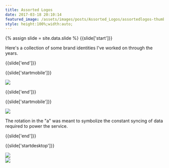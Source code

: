 ```yaml
---
title: Assorted Logos
date: 2017-03-18 20:10:14
featured_image: /assets/images/posts/Assorted_Logos/assortedlogos-thumb.jpg
style: height:100%;width:auto;
---
```

{% assign slide = site.data.slide %}
{{slide['start']}}

Here's a collection of some brand identities I've worked on through the years.

{{slide['end']}}

{{slide['startmobile']}}

<div><img class='full-height' src='{{ site.url }}/assets/images/posts/Assorted_Logos/arin-1-mobile.jpg' srcset='{{ site.url }}/assets/images/posts/Assorted_Logos/arin-1-mobile.jpg 375w, {{ site.url }}/assets/images/posts/Assorted_Logos/arin-1-mobile@2x.jpg 750w, {{ site.url }}/assets/images/posts/Assorted_Logos/arin-1-mobile@3x.jpg 1125w'></div>

{{slide['end']}}

{{slide['startmobile']}}

<div><img class='full-height' src='{{ site.url }}/assets/images/posts/Assorted_Logos/arin-2-mobile.jpg' srcset='{{ site.url }}/assets/images/posts/Assorted_Logos/arin-2-mobile.jpg 375w, {{ site.url }}/assets/images/posts/Assorted_Logos/arin-2-mobile@2x.jpg 750w, {{ site.url }}/assets/images/posts/Assorted_Logos/arin-2-mobile@3x.jpg 1125w'></div>

<p class='bg'>The rotation in the "a" was meant to symbolize the constant syncing of data required to power the service.</p>

{{slide['end']}}

{{slide['startdesktop']}}

<div><img src='{{ site.url }}/assets/images/posts/Assorted_Logos/arin-1@2x.jpg' srcset='{{ site.url }}/assets/images/posts/Assorted_Logos/arin-1.jpg 634w, {{ site.url }}/assets/images/posts/Assorted_Logos/arin-1@2x.jpg 1268w, {{ site.url }}/assets/images/posts/Assorted_Logos/arin-1@3x.jpg 1902w'></div>

<div class='row'>

<div><img src='{{ site.url }}/assets/images/posts/Assorted_Logos/arin-2@2x.png' srcset='{{ site.url }}/assets/images/posts/Assorted_Logos/arin-2.png 314w, {{ site.url }}/assets/images/posts/Assorted_Logos/arin-2@2x.png 628w, {{ site.url }}/assets/images/posts/Assorted_Logos/arin-2@3x.png 942w'></div><!--

--><div><img src='{{ site.url }}/assets/images/posts/Assorted_Logos/arin-3@2x.png' srcset='{{ site.url }}/assets/images/posts/Assorted_Logos/arin-3.png 314w, {{ site.url }}/assets/images/posts/Assorted_Logos/arin-3@2x.png 628w, {{ site.url }}/assets/images/posts/Assorted_Logos/arin-3@3x.png 942w'></div>

</div>

The rotation in the "a" was meant to symbolize the constant syncing of data required to power the service.

{{slide['end']}}

{{slide['startmobile']}}

<div><img class='full-height' src='{{ site.url }}/assets/images/posts/Assorted_Logos/oncorps-1-mobile.jpg' srcset='{{ site.url }}/assets/images/posts/Assorted_Logos/oncorps-1-mobile.jpg 375w, {{ site.url }}/assets/images/posts/Assorted_Logos/oncorps-1-mobile@2x.jpg 750w, {{ site.url }}/assets/images/posts/Assorted_Logos/oncorps-1-mobile@3x.jpg 1125w'></div>

<p class='bg'>Sometimes the logo designs itself. The "O" and "C" in the name are overlaid to symbolize a donut chart for this data analysis company.</p>

{{slide['end']}}

{{slide['startmobile']}}

<div><img class='full-height' src='{{ site.url }}/assets/images/posts/Assorted_Logos/oncorps-2-mobile.jpg' srcset='{{ site.url }}/assets/images/posts/Assorted_Logos/oncorps-2-mobile.jpg 375w, {{ site.url }}/assets/images/posts/Assorted_Logos/oncorps-2-mobile@2x.jpg 750w, {{ site.url }}/assets/images/posts/Assorted_Logos/oncorps-2-mobile@3x.jpg 1125w'></div>

{{slide['end']}}

{{slide['startdesktop']}}

<div class='row'>

<div><img src='{{ site.url }}/assets/images/posts/Assorted_Logos/oncorps-1@3x.png' srcset='{{ site.url }}/assets/images/posts/Assorted_Logos/oncorps-1.png 314w, {{ site.url }}/assets/images/posts/Assorted_Logos/oncorps-1@2x.png 628w, {{ site.url }}/assets/images/posts/Assorted_Logos/oncorps-1@3x.png 942w'></div><!--

--><div><img src='{{ site.url }}/assets/images/posts/Assorted_Logos/oncorps-2@3x.png' srcset='{{ site.url }}/assets/images/posts/Assorted_Logos/oncorps-2.png 154w, {{ site.url }}/assets/images/posts/Assorted_Logos/oncorps-2@2x.png 308w, {{ site.url }}/assets/images/posts/Assorted_Logos/oncorps-2@3x.png 462w'></div>

</div>

Sometimes the logo designs itself. The "O" and "C" in the name are overlaid to symbolize a donut chart for this data analysis company

{{slide['end']}}

{{slide['startmobile']}}

<div><img class='full-height' src='{{ site.url }}/assets/images/posts/Assorted_Logos/acre-1-mobile.jpg' srcset='{{ site.url }}/assets/images/posts/Assorted_Logos/acre-1-mobile.jpg 375w, {{ site.url }}/assets/images/posts/Assorted_Logos/acre-1-mobile@2x.jpg 750w, {{ site.url }}/assets/images/posts/Assorted_Logos/acre-1-mobile@3x.jpg 1125w'></div>

<p class='bg-dark'>We drew probably 1,000 trees before landing on this guy. Made for a real estate app to symbolize the network.</p>

{{slide['end']}}

{{slide['startdesktop']}}

<div><img src='{{ site.url }}/assets/images/posts/Assorted_Logos/acre-1@2x.png' srcset='{{ site.url }}/assets/images/posts/Assorted_Logos/acre-1.png 782w, {{ site.url }}/assets/images/posts/Assorted_Logos/acre-1@2x.png 1564w, {{ site.url }}/assets/images/posts/Assorted_Logos/acre-1@3x.png 2346w'></div>

We drew probably 1,000 trees before landing on this guy. Made for a real estate application to symbolize the network.

{{slide['end']}}

{{slide['startmobile']}}

<div><img class='full-height' src='{{ site.url }}/assets/images/posts/Assorted_Logos/fundwell-2-mobile.jpg' srcset='{{ site.url }}/assets/images/posts/Assorted_Logos/fundwell-2-mobile.jpg 375w, {{ site.url }}/assets/images/posts/Assorted_Logos/fundwell-2-mobile@2x.jpg 750w, {{ site.url }}/assets/images/posts/Assorted_Logos/fundwell-2-mobile@3x.jpg 1125w'></div>

<p class='bg-dark'>For a money-management app, this mark combines two visual metaphors. One is a coin being dropped into a piggy bank, and the other is a sunrise to symbolize a new financial start.</p>

{{slide['end']}}

{{slide['startdesktop']}}

<div class='row'>

<div><img src='{{ site.url }}/assets/images/posts/Assorted_Logos/fundwell-1@2x.png' srcset='{{ site.url }}/assets/images/posts/Assorted_Logos/fundwell-1.png 234w, {{ site.url }}/assets/images/posts/Assorted_Logos/fundwell-1@2x.png 468w, {{ site.url }}/assets/images/posts/Assorted_Logos/fundwell-1@3x.png 702w'></div><!--

--><div><img src='{{ site.url }}/assets/images/posts/Assorted_Logos/fundwell-2@2x.png' srcset='{{ site.url }}/assets/images/posts/Assorted_Logos/fundwell-2.png 554w, {{ site.url }}/assets/images/posts/Assorted_Logos/fundwell-2@2x.png 1108w, {{ site.url }}/assets/images/posts/Assorted_Logos/fundwell-2@3x.png 1662w'></div>

</div>

For a money-management app, this mark combines two visual metaphors. One is a coin being dropped into a piggy bank, and the other is a sunrise to symbolize a new financial start.

{{slide['end']}}

{{slide['startmobile']}}

<div><img class='full-height' src='{{ site.url }}/assets/images/posts/Assorted_Logos/pinspot-1.png' srcset='{{ site.url }}/assets/images/posts/Assorted_Logos/pinspot-1.png 474w, {{ site.url }}/assets/images/posts/Assorted_Logos/pinspot-1@2x.png 948w, {{ site.url }}/assets/images/posts/Assorted_Logos/pinspot-1@3x.png 1422w'></div>

<p class='bg-dark'>This was for a parking app &hellip; Get it?</p>

{{slide['end']}}

{{slide['startmobile']}}

<div><img class='full-height' src='{{ site.url }}/assets/images/posts/Assorted_Logos/pinspot-2-mobile.png' srcset='{{ site.url }}/assets/images/posts/Assorted_Logos/pinspot-2-mobile.png 375w, {{ site.url }}/assets/images/posts/Assorted_Logos/pinspot-2-mobile@2x.png 750w, {{ site.url }}/assets/images/posts/Assorted_Logos/pinspot-2-mobile@3x.png 1125w'></div>

{{slide['end']}}

{{slide['startmobile']}}

<div><img class='full-height' src='{{ site.url }}/assets/images/posts/Assorted_Logos/pinspot-3-mobile.jpg' srcset='{{ site.url }}/assets/images/posts/Assorted_Logos/pinspot-3-mobile.jpg 375w, {{ site.url }}/assets/images/posts/Assorted_Logos/pinspot-3-mobile@2x.jpg 750w, {{ site.url }}/assets/images/posts/Assorted_Logos/pinspot-3-mobile@3x.jpg 1125w'></div>

<p class='bg-dark'></p>


{{slide['end']}}

{{slide['startdesktop']}}

<div class='row'>

<div><img src='{{ site.url }}/assets/images/posts/Assorted_Logos/pinspot-1@2x.png' srcset='{{ site.url }}/assets/images/posts/Assorted_Logos/pinspot-1.png 474w, {{ site.url }}/assets/images/posts/Assorted_Logos/pinspot-1@2x.png 948w, {{ site.url }}/assets/images/posts/Assorted_Logos/pinspot-1@3x.png 1422w'></div><!--

--><div><img src='{{ site.url }}/assets/images/posts/Assorted_Logos/pinspot-2@2x.png' srcset='{{ site.url }}/assets/images/posts/Assorted_Logos/pinspot-2.png 315w, {{ site.url }}/assets/images/posts/Assorted_Logos/pinspot-2@2x.png 630w, {{ site.url }}/assets/images/posts/Assorted_Logos/pinspot-2@3x.png 945w'></div>

</div>

<div><img src='{{ site.url }}/assets/images/posts/Assorted_Logos/pinspot-3@2x.png' srcset='{{ site.url }}/assets/images/posts/Assorted_Logos/pinspot-3.png 794w, {{ site.url }}/assets/images/posts/Assorted_Logos/pinspot-3@2x.png 1588w, {{ site.url }}/assets/images/posts/Assorted_Logos/pinspot-3@3x.png 2382w'></div>

This was for a parking app &hellip; Get it?

{{slide['end']}}

{{slide['startmobile']}}

<div><img class='full-height' src='{{ site.url }}/assets/images/posts/Assorted_Logos/keystone-1-mobile.png' srcset='{{ site.url }}/assets/images/posts/Assorted_Logos/keystone-1-mobile.png 375w, {{ site.url }}/assets/images/posts/Assorted_Logos/keystone-1-mobile@2x.png 750w, {{ site.url }}/assets/images/posts/Assorted_Logos/keystone-1-mobile@3x.png 1125w'></div>

<p class='bg-dark'></p>


{{slide['end']}}

{{slide['startmobile']}}

<div><img class='full-height' src='{{ site.url }}/assets/images/posts/Assorted_Logos/keystone-2-mobile.png' srcset='{{ site.url }}/assets/images/posts/Assorted_Logos/keystone-2-mobile.png 375w, {{ site.url }}/assets/images/posts/Assorted_Logos/keystone-2-mobile@2x.png 750w, {{ site.url }}/assets/images/posts/Assorted_Logos/keystone-2-mobile@3x.png 1125w'></div>

{{slide['end']}}

{{slide['startmobile']}}

<div><img class='full-height' src='{{ site.url }}/assets/images/posts/Assorted_Logos/keystone-3-mobile.png' srcset='{{ site.url }}/assets/images/posts/Assorted_Logos/keystone-3-mobile.png 375w, {{ site.url }}/assets/images/posts/Assorted_Logos/keystone-3-mobile@2x.png 750w, {{ site.url }}/assets/images/posts/Assorted_Logos/keystone-3-mobile@3x.png 1125w'></div>

<p class='bg'>My friend Tony runs a company in my hometown that tests electronics on things like military-grade helicopters and electric cars. I just cleaned up their logo. ¯\\\_(ツ)\_/¯</p>


{{slide['end']}}

{{slide['startdesktop']}}

<div><img src='{{ site.url }}/assets/images/posts/Assorted_Logos/keystone-1@2x.png' srcset='{{ site.url }}/assets/images/posts/Assorted_Logos/keystone-1.png 794w, {{ site.url }}/assets/images/posts/Assorted_Logos/keystone-1@2x.png 1588w, {{ site.url }}/assets/images/posts/Assorted_Logos/keystone-1@3x.png 2382w'></div>

<div class='row'>

<div><img src='{{ site.url }}/assets/images/posts/Assorted_Logos/keystone-2@2x.png' srcset='{{ site.url }}/assets/images/posts/Assorted_Logos/keystone-2.png 555w, {{ site.url }}/assets/images/posts/Assorted_Logos/keystone-2@2x.png 1110w, {{ site.url }}/assets/images/posts/Assorted_Logos/keystone-2@3x.png 1665w'></div><!--

--><div><img src='{{ site.url }}/assets/images/posts/Assorted_Logos/keystone-3@2x.png' srcset='{{ site.url }}/assets/images/posts/Assorted_Logos/keystone-3.png 234w, {{ site.url }}/assets/images/posts/Assorted_Logos/keystone-3@2x.png 468w, {{ site.url }}/assets/images/posts/Assorted_Logos/keystone-3@3x.png 702w'></div>

</div>

My friend Tony runs a company in my hometown that tests electronics on things like military-grade helicopters and electric cars. I just cleaned up their logo.

¯\\\_(ツ)\_/¯

{{slide['end']}}


{{slide['startmobile']}}

<div><img class='full-height' src='{{ site.url }}/assets/images/posts/Assorted_Logos/studentsuccess-1-mobile.jpg' srcset='{{ site.url }}/assets/images/posts/Assorted_Logos/studentsuccess-1-mobile.jpg 375w, {{ site.url }}/assets/images/posts/Assorted_Logos/studentsuccess-1-mobile@2x.jpg 750w, {{ site.url }}/assets/images/posts/Assorted_Logos/studentsuccess-1-mobile@3x.jpg 1125w'></div>

<p class='bg'>A logo for an online edu platform.</p>


{{slide['end']}}


{{slide['startdesktop']}}


<div><img src='{{ site.url }}/assets/images/posts/Assorted_Logos/studentsuccess-1@2x.jpg' srcset='{{ site.url }}/assets/images/posts/Assorted_Logos/studentsuccess-1.jpg 794w, {{ site.url }}/assets/images/posts/Assorted_Logos/studentsuccess-1@2x.jpg 1588w, {{ site.url }}/assets/images/posts/Assorted_Logos/studentsuccess-1@3x.jpg 2382w'></div>

A logo for an online educational platform.


{{slide['end']}}


{{slide['startmobile']}}

<div><img class='full-height' src='{{ site.url }}/assets/images/posts/Assorted_Logos/grovecitymatters-1-mobile.jpg' srcset='{{ site.url }}/assets/images/posts/Assorted_Logos/grovecitymatters-1-mobile.jpg 375w, {{ site.url }}/assets/images/posts/Assorted_Logos/grovecitymatters-1-mobile@2x.jpg 750w, {{ site.url }}/assets/images/posts/Assorted_Logos/grovecitymatters-1-mobile@3x.jpg 1125w'></div>

<p class='bg'>Campaign concept for <a href='http://gcc.edu'>Grove City</a>.</p>


{{slide['end']}}


{{slide['startdesktop']}}

<div><img src='{{ site.url }}/assets/images/posts/Assorted_Logos/grovecitymatters-1@2x.jpg' srcset='{{ site.url }}/assets/images/posts/Assorted_Logos/grovecitymatters-1.jpg 794w, {{ site.url }}/assets/images/posts/Assorted_Logos/grovecitymatters-1@2x.jpg 1588w, {{ site.url }}/assets/images/posts/Assorted_Logos/grovecitymatters-1@3x.jpg 2382w'></div>


Campaign concept for <a href='http://gcc.edu'>Grove City University</a>.



{{slide['end']}}



{{slide['startmobile']}}

<div><img class='full-height' src='{{ site.url }}/assets/images/posts/Assorted_Logos/surgicorps-1-mobile.jpg' srcset='{{ site.url }}/assets/images/posts/Assorted_Logos/surgicorps-1-mobile.jpg 375w, {{ site.url }}/assets/images/posts/Assorted_Logos/surgicorps-1-mobile@2x.jpg 750w, {{ site.url }}/assets/images/posts/Assorted_Logos/surgicorps-1-mobile@3x.jpg 1125w'></div>

<p class='bg'> </p>


{{slide['end']}}



{{slide['startdesktop']}}



<div class='row'>

<div><img src='{{ site.url }}/assets/images/posts/Assorted_Logos/surgicorps-1@2x.jpg' srcset='{{ site.url }}/assets/images/posts/Assorted_Logos/surgicorps-1.jpg 476w, {{ site.url }}/assets/images/posts/Assorted_Logos/surgicorps-1@2x.jpg 952w, {{ site.url }}/assets/images/posts/Assorted_Logos/surgicorps-1@3x.jpg 1428w'></div><!--

--><div><img src='{{ site.url }}/assets/images/posts/Assorted_Logos/surgicorps-2@2x.jpg' srcset='{{ site.url }}/assets/images/posts/Assorted_Logos/surgicorps-2.jpg 394w, {{ site.url }}/assets/images/posts/Assorted_Logos/surgicorps-2@2x.jpg 788w, {{ site.url }}/assets/images/posts/Assorted_Logos/surgicorps-2@3x.jpg 1182w'></div>

</div>


<a href='https://www.surgicorps.org'>Surgicorps International</a> provides free surgical and medical care to people in need in developing countries. They bring smiles to tons of people everyday, so why not the logo too?


{{slide['end']}}


